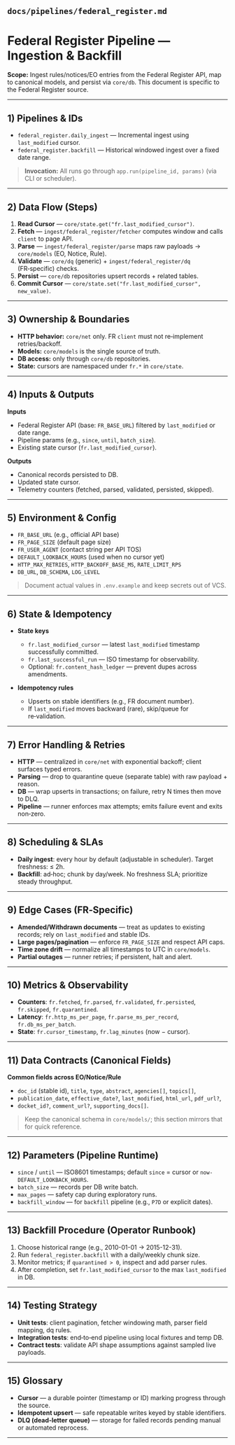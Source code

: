 ## `docs/pipelines/federal_register.md`

# Federal Register Pipeline — Ingestion & Backfill

**Scope:** Ingest rules/notices/EO entries from the Federal Register API, map to canonical models, and persist via `core/db`. This document is specific to the Federal Register source.

---

## 1) Pipelines & IDs

* `federal_register.daily_ingest` — Incremental ingest using `last_modified` cursor.
* `federal_register.backfill` — Historical windowed ingest over a fixed date range.

> **Invocation:** All runs go through `app.run(pipeline_id, params)` (via CLI or scheduler).

---

## 2) Data Flow (Steps)

1. **Read Cursor** — `core/state.get("fr.last_modified_cursor")`.
2. **Fetch** — `ingest/federal_register/fetcher` computes window and calls `client` to page API.
3. **Parse** — `ingest/federal_register/parse` maps raw payloads → `core/models` (EO, Notice, Rule).
4. **Validate** — `core/dq` (generic) + `ingest/federal_register/dq` (FR‑specific) checks.
5. **Persist** — `core/db` repositories upsert records + related tables.
6. **Commit Cursor** — `core/state.set("fr.last_modified_cursor", new_value)`.

---

## 3) Ownership & Boundaries

* **HTTP behavior:** `core/net` only. FR `client` must not re‑implement retries/backoff.
* **Models:** `core/models` is the single source of truth.
* **DB access:** only through `core/db` repositories.
* **State:** cursors are namespaced under `fr.*` in `core/state`.

---

## 4) Inputs & Outputs

**Inputs**

* Federal Register API (base: `FR_BASE_URL`) filtered by `last_modified` or date range.
* Pipeline params (e.g., `since`, `until`, `batch_size`).
* Existing state cursor (`fr.last_modified_cursor`).

**Outputs**

* Canonical records persisted to DB.
* Updated state cursor.
* Telemetry counters (fetched, parsed, validated, persisted, skipped).

---

## 5) Environment & Config

* `FR_BASE_URL` (e.g., official API base)
* `FR_PAGE_SIZE` (default page size)
* `FR_USER_AGENT` (contact string per API TOS)
* `DEFAULT_LOOKBACK_HOURS` (used when no cursor yet)
* `HTTP_MAX_RETRIES`, `HTTP_BACKOFF_BASE_MS`, `RATE_LIMIT_RPS`
* `DB_URL`, `DB_SCHEMA`, `LOG_LEVEL`

> Document actual values in `.env.example` and keep secrets out of VCS.

---

## 6) State & Idempotency

* **State keys**

  * `fr.last_modified_cursor` — latest `last_modified` timestamp successfully committed.
  * `fr.last_successful_run` — ISO timestamp for observability.
  * Optional: `fr.content_hash_ledger` — prevent dupes across amendments.

* **Idempotency rules**

  * Upserts on stable identifiers (e.g., FR document number).
  * If `last_modified` moves backward (rare), skip/queue for re‑validation.

---

## 7) Error Handling & Retries

* **HTTP** — centralized in `core/net` with exponential backoff; client surfaces typed errors.
* **Parsing** — drop to quarantine queue (separate table) with raw payload + reason.
* **DB** — wrap upserts in transactions; on failure, retry N times then move to DLQ.
* **Pipeline** — runner enforces max attempts; emits failure event and exits non‑zero.

---

## 8) Scheduling & SLAs

* **Daily ingest**: every hour by default (adjustable in scheduler). Target freshness: ≤ 2h.
* **Backfill**: ad‑hoc; chunk by day/week. No freshness SLA; prioritize steady throughput.

---

## 9) Edge Cases (FR‑Specific)

* **Amended/Withdrawn documents** — treat as updates to existing records; rely on `last_modified` and stable IDs.
* **Large pages/pagination** — enforce `FR_PAGE_SIZE` and respect API caps.
* **Time zone drift** — normalize all timestamps to UTC in `core/models`.
* **Partial outages** — runner retries; if persistent, halt and alert.

---

## 10) Metrics & Observability

* **Counters**: `fr.fetched`, `fr.parsed`, `fr.validated`, `fr.persisted`, `fr.skipped`, `fr.quarantined`.
* **Latency**: `fr.http_ms_per_page`, `fr.parse_ms_per_record`, `fr.db_ms_per_batch`.
* **State**: `fr.cursor_timestamp`, `fr.lag_minutes` (now − cursor).

---

## 11) Data Contracts (Canonical Fields)

**Common fields across EO/Notice/Rule**

* `doc_id` (stable id), `title`, `type`, `abstract`, `agencies[]`, `topics[]`,
* `publication_date`, `effective_date?`, `last_modified`, `html_url`, `pdf_url?`,
* `docket_id?`, `comment_url?`, `supporting_docs[]`.

> Keep the canonical schema in `core/models/`; this section mirrors that for quick reference.

---

## 12) Parameters (Pipeline Runtime)

* `since` / `until` — ISO8601 timestamps; default `since` = cursor or `now-DEFAULT_LOOKBACK_HOURS`.
* `batch_size` — records per DB write batch.
* `max_pages` — safety cap during exploratory runs.
* `backfill_window` — for `backfill` pipeline (e.g., `P7D` or explicit dates).

---

## 13) Backfill Procedure (Operator Runbook)

1. Choose historical range (e.g., 2010-01-01 → 2015-12-31).
2. Run `federal_register.backfill` with a daily/weekly chunk size.
3. Monitor metrics; if `quarantined > 0`, inspect and add parser rules.
4. After completion, set `fr.last_modified_cursor` to the max `last_modified` in DB.

---

## 14) Testing Strategy

* **Unit tests**: client pagination, fetcher windowing math, parser field mapping, dq rules.
* **Integration tests**: end‑to‑end pipeline using local fixtures and temp DB.
* **Contract tests**: validate API shape assumptions against sampled live payloads.

---

## 15) Glossary

* **Cursor** — a durable pointer (timestamp or ID) marking progress through the source.
* **Idempotent upsert** — safe repeatable writes keyed by stable identifiers.
* **DLQ (dead‑letter queue)** — storage for failed records pending manual or automated reprocess.

---